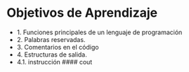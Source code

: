 # Objetivos de Aprendizaje

* 1\. Funciones principales de un lenguaje de programación
* 2\. Palabras reservadas.
* 3\. Comentarios en el código
* 4\. Estructuras de salida.
*   4.1\. instrucción #### cout
